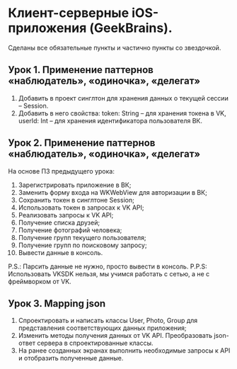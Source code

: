 # Клиент-серверные iOS-приложения (GeekBrains).
Сделаны все обязательные пункты и частично пункты со звездочкой.

## Урок 1. Применение паттернов «наблюдатель», «одиночка», «делегат»
1. Добавить в проект синглтон для хранения данных о текущей сессии – Session.
2. Добавить в него свойства:
    token: String – для хранения токена в VK,
    userId: Int – для хранения идентификатора пользователя ВК.

## Урок 2. Применение паттернов «наблюдатель», «одиночка», «делегат»
На основе ПЗ предыдущего урока:
1. Зарегистрировать приложение в ВК;
2. Заменить форму входа на WKWebView для авторизации в ВК;
3. Сохранить токен в синглтоне Session;
4. Использовать токен в запросах к VK API;
5. Реализовать запросы к VK API;
6. Получение списка друзей;
7. Получение фотографий человека;
8. Получение групп текущего пользователя;
9. Получение групп по поисковому запросу;
10. Вывести данные в консоль.
    
P.S.: Парсить данные не нужно, просто вывести в консоль.
P.P.S: Использовать VKSDK нельзя, мы учимся работать с сетью, а не с фреймворком от VK.

## Урок 3. Mapping json
1. Спроектировать и написать классы User, Photo, Group для представления соответствующих данных приложения;
1. Изменить методы получения данных от VK API. Преобразовать json-ответ сервера в спроектированные классы.
3. На ранее созданных экранах выполнить необходимые запросы к API и отобразить полученные данные.
